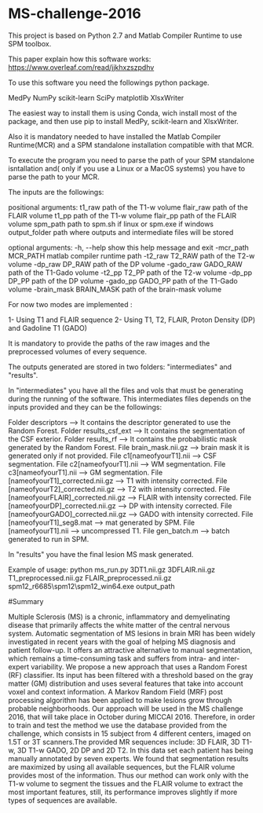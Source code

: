 # MS-challenge-2016

This project is based on Python 2.7 and Matlab Compiler Runtime to use SPM toolbox. 

This paper explain how this software works:
https://www.overleaf.com/read/jjkhxzszpdhv

To use this software you need the followings python package.

MedPy
NumPy
scikit-learn
SciPy
matplotlib
XlsxWriter

The easiest way to install them is using Conda, wich install most of the package, and then use pip to install MedPy, scikit-learn and XlsxWriter.

Also it is mandatory needed to have installed the Matlab Compiler Runtime(MCR) and a SPM standalone installation compatible with that MCR.

To execute the program you need to parse the path of your SPM standalone isntallation and( only if you use a Linux or a MacOS systems) you have to parse the path to your MCR.

The inputs are the followings:

positional arguments:
  t1_raw                path of the T1-w volume
  flair_raw             path of the FLAIR volume
  t1_pp                 path of the T1-w volume
  flair_pp              path of the FLAIR volume
  spm_path              path to spm.sh if linux or spm.exe if windows
  output_folder         path where outputs and intermediate files will be
                        stored

optional arguments:
  -h, --help             show this help message and exit
  -mcr_path MCR_PATH     matlab compiler runtime path
  -t2_raw T2_RAW         path of the T2-w volume
  -dp_raw DP_RAW         path of the DP volume
  -gado_raw GADO_RAW     path of the T1-Gado volume
  -t2_pp T2_PP           path of the T2-w volume
  -dp_pp DP_PP           path of the DP volume
  -gado_pp GADO_PP       path of the T1-Gado volume
  -brain_mask BRAIN_MASK path of the brain-mask volume


For now two modes are implemented :

1- Using T1 and FLAIR sequence 
2- Using T1, T2, FLAIR, Proton Density (DP) and Gadoline T1 (GADO)

It is mandatory to provide the paths of the raw images and the preprocessed volumes of every sequence.


The outputs generated are stored in two folders: "intermediates" and "results".

In "intermediates" you have all the files and vols that must be generating during the running of the software.
This intermediates files depends on the inputs provided and they can be the followings:
  
Folder descriptors --> It contains the descriptor generated to use the Random Forest.
Folder results_csf_ext --> It contains the segmentation of the CSF exterior.
Folder results_rf --> It contains the probabilistic mask generated by the Random Forest.
File brain_mask.nii.gz --> brain mask it is generated only if not provided.
File c1[nameofyourT1].nii --> CSF segmentation.
File c2[nameofyourT1].nii --> WM segmentation.
File c3[nameofyourT1].nii --> GM segmentation.
File [nameofyourT1]_corrected.nii.gz --> T1 with intensity corrected.
File [nameofyourT2]_corrected.nii.gz --> T2 with intensity corrected.
File [nameofyourFLAIR]_corrected.nii.gz --> FLAIR with intensity corrected.
File [nameofyourDP]_corrected.nii.gz --> DP with intensity corrected.
File [nameofyourGADO]_corrected.nii.gz --> GADO with intensity corrected.
File [nameofyourT1]_seg8.mat --> mat generated by SPM.
File [nameofyourT1].nii --> uncompressed T1. 
File gen_batch.m --> batch generated to run in SPM.



In "results" you have the final lesion MS mask generated.


Example of usage:
python ms_run.py 3DT1.nii.gz 3DFLAIR.nii.gz T1_preprocessed.nii.gz FLAIR_preprocessed.nii.gz  spm12_r6685\spm12\spm12_win64.exe output_path


#Summary


Multiple Sclerosis (MS) is a chronic, inflammatory and demyelinating disease that primarily affects the white matter of the central nervous system. Automatic segmentation of MS lesions in brain MRI has been widely investigated in recent years with the goal of helping MS diagnosis and patient follow-up. It offers an attractive alternative to manual segmentation, which remains a time-consuming task and suffers from intra- and inter-expert variability. We propose a new approach that uses a Random Forest (RF) classifier. Its input has been filtered with a threshold based on the gray matter (GM) distribution and uses several features that take into account voxel and context information. A Markov Random Field (MRF) post processing algorithm has been applied to make lesions grow through probable neighborhoods. Our approach will be used in the MS challenge 2016, that will take place in October during MICCAI 2016. Therefore, in order to train and test the method we use the database provided from the challenge, which consists in 15 subject from 4 different centers, imaged on 1.5T or 3T scanners.The provided MR sequences include: 3D FLAIR, 3D T1-w, 3D T1-w GADO, 2D DP and 2D T2. In this data set each patient has being manually annotated by seven experts. We found that segmentation results are maximized by using all available sequences, but the FLAIR volume provides most of the information. Thus our method can work only with the T1-w volume to segment the tissues and the FLAIR volume to extract the most important features, still, its performance improves slightly if more types of sequences are available.








